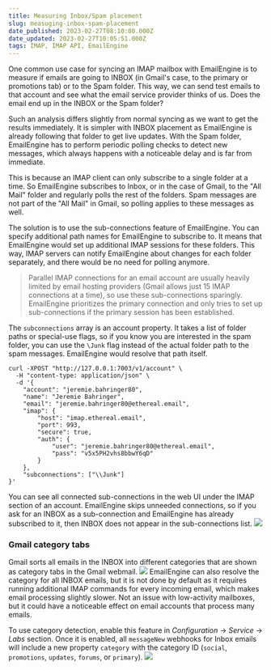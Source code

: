 ```yaml
---
title: Measuring Inbox/Spam placement
slug: measuging-inbox-spam-placement
date_published: 2023-02-27T08:10:00.000Z
date_updated: 2023-02-27T10:05:51.000Z
tags: IMAP, IMAP API, EmailEngine
---
```


One common use case for syncing an IMAP mailbox with EmailEngine is to measure if emails are going to INBOX (in Gmail's case, to the primary or promotions tab) or to the Spam folder. This way, we can send test emails to that account and see what the email service provider thinks of us. Does the email end up in the INBOX or the Spam folder?

Such an analysis differs slightly from normal syncing as we want to get the results immediately. It is simpler with INBOX placement as EmailEngine is already following that folder to get live updates. With the Spam folder, EmailEngine has to perform periodic polling checks to detect new messages, which always happens with a noticeable delay and is far from immediate.

This is because an IMAP client can only subscribe to a single folder at a time. So EmailEngine subscribes to Inbox, or in the case of Gmail, to the "All Mail" folder and regularly polls the rest of the folders. Spam messages are not part of the "All Mail" in Gmail, so polling applies to these messages as well.

The solution is to use the sub-connections feature of EmailEngine. You can specify additional path names for EmailEngine to subscribe to. It means that EmailEngine would set up additional IMAP sessions for these folders. This way, IMAP servers can notify EmailEngine about changes for each folder separately, and there would be no need for polling anymore.

> Parallel IMAP connections for an email account are usually heavily limited by email hosting providers (Gmail allows just 15 IMAP connections at a time), so use these sub-connections sparingly. EmailEngine prioritizes the primary connection and only tries to set up sub-connections if the primary session has been established.

The `subconnections` array is an account property. It takes a list of folder paths or special-use flags, so if you know you are interested in the spam folder, you can use the `\Junk` flag instead of the actual folder path to the spam messages. EmailEngine would resolve that path itself.

    curl -XPOST "http://127.0.0.1:7003/v1/account" \
      -H "content-type: application/json" \
      -d '{
        "account": "jeremie.bahringer80",
        "name": "Jeremie Bahringer",
        "email": "jeremie.bahringer80@ethereal.email",
        "imap": {
            "host": "imap.ethereal.email",
            "port": 993,
            "secure": true,
            "auth": {
                "user": "jeremie.bahringer80@ethereal.email",
                "pass": "v5x5PH2vhs8bbwY6qD"
            }
        },
        "subconnections": ["\\Junk"]
    }'
    

You can see all connected sub-connections in the web UI under the IMAP section of an account. EmailEngine skips unneeded connections, so if you ask for an INBOX as a sub-connection and EmailEngine has already subscribed to it, then INBOX does not appear in the sub-connections list.
![](__GHOST_URL__/content/images/2023/02/Screenshot-2023-02-27-at-11.48.41.png)
### Gmail category tabs

Gmail sorts all emails in the INBOX into different categories that are shown as category tabs in the Gmail webmail.
![](__GHOST_URL__/content/images/2023/02/Screenshot-2023-02-27-at-11.52.29.png)
EmailEngine can also resolve the category for all INBOX emails, but it is not done by default as it requires running additional IMAP commands for every incoming email, which makes email processing slightly slower. Not an issue with low-activity mailboxes, but it could have a noticeable effect on email accounts that process many emails.

To use category detection, enable this feature in *Configuration* → *Service* → *Labs* section. Once it is enabled, all `messageNew` webhooks for Inbox emails will include a new property `category` with the category ID (`social`, `promotions`, `updates`, `forums`, or `primary`).
![](__GHOST_URL__/content/images/2023/02/Screenshot-2023-02-27-at-11.50.10.png)
